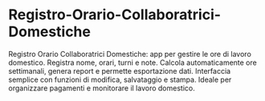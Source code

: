 # Registro-Orario-Collaboratrici-Domestiche
Registro Orario Collaboratrici Domestiche: app per gestire le ore di lavoro domestico. Registra nome, orari, turni e note. Calcola automaticamente ore settimanali, genera report e permette esportazione dati. Interfaccia semplice con funzioni di modifica, salvataggio e stampa. Ideale per organizzare pagamenti e monitorare il lavoro domestico.
